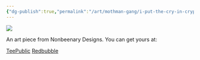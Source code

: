 ```yaml
---
{"dg-publish":true,"permalink":"/art/mothman-gang/i-put-the-cry-in-cryptid/","title":"I Put The Cry In Cryptid","tags":["Art","Cryptids"]}
---
```



![](https://baserow-media.ams3.digitaloceanspaces.com/user_files/rpqefeUZJ4pTeaa6eVsMS5hi998xrlXf_c72359ed8b6afa44040ba204494a4872b1ccabbd8772a6acea32d32eca1f84ce.jpg)

An art piece from Nonbeenary Designs. You can get yours at:

[TeePublic](https://www.teepublic.com/t-shirt/47895157-mothman-i-put-the-cry-in-cryptid)
[Redbubble](https://www.redbubble.com/shop/ap/148699310?ref=studio-promote)
